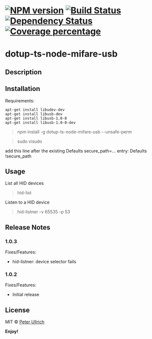 # [![NPM version][npm-image]][npm-url] [![Build Status][travis-image]][travis-url] [![Dependency Status][daviddm-image]][daviddm-url] [![Coverage percentage][coveralls-image]][coveralls-url]

# dotup-ts-node-mifare-usb

## Description

## Installation

Requirements:
```shell
apt-get install libudev-dev
apt-get install libusb-dev
apt-get install libusb-1.0-0
apt-get install libusb-1.0-0-dev
```

>npm install -g dotup-ts-node-mifare-usb --unsafe-perm

>sudo visudo

add this line after the existing Defaults secure_path=... entry: Defaults !secure_path

## Usage

List all HID devices
>hid-list

Listen to a HID device
>hid-listner -v 65535 -p 53

## Release Notes
### 1.0.3

Fixes/Features:
- hid-listner: device selector fails

### 1.0.2

Fixes/Features:
- Initial release

## License

MIT © [Peter Ullrich](https://github.com/dotupNET/)

**Enjoy!**

[npm-image]: https://badge.fury.io/js/dotup-ts-node-mifare-usb.svg
[npm-url]: https://npmjs.org/package/dotup-ts-node-mifare-usb
[travis-image]: https://travis-ci.org/dotupNET/dotup-ts-node-mifare-usb.svg?branch=master
[travis-url]: https://travis-ci.org/dotupNET/dotup-ts-node-mifare-usb
[daviddm-image]: https://david-dm.org/dotupNET/dotup-ts-node-mifare-usb.svg?theme=shields.io
[daviddm-url]: https://david-dm.org/dotupNET/dotup-ts-node-mifare-usb
[coveralls-image]: https://coveralls.io/repos/dotupNET/dotup-ts-node-mifare-usb/badge.svg
[coveralls-url]: https://coveralls.io/r/dotupNET/dotup-ts-node-mifare-usb
